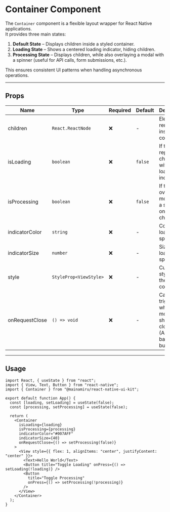 # Container Component

The `Container` component is a flexible layout wrapper for React Native applications.  
It provides three main states:

1. **Default State** – Displays children inside a styled container.
2. **Loading State** – Shows a centered loading indicator, hiding children.
3. **Processing State** – Displays children, while also overlaying a modal with a spinner (useful for API calls, form submissions, etc.).

This ensures consistent UI patterns when handling asynchronous operations.

---

## Props

| Name           | Type                   | Required | Default | Description                                                               |
| -------------- | ---------------------- | -------- | ------- | ------------------------------------------------------------------------- |
| children       | `React.ReactNode`      | ❌       | -       | Elements to render inside the container.                                  |
| isLoading      | `boolean`              | ❌       | `false` | If true, replaces children with a loading indicator.                      |
| isProcessing   | `boolean`              | ❌       | `false` | If true, overlays a modal with a spinner on top of children.              |
| indicatorColor | `string`               | ❌       | -       | Color of the loading spinner.                                             |
| indicatorSize  | `number`               | ❌       | -       | Size of the loading spinner.                                              |
| style          | `StyleProp<ViewStyle>` | ❌       | -       | Custom styles for the container.                                          |
| onRequestClose | `() => void`           | ❌       | -       | Callback triggered when the modal should be closed (Android back button). |

---

## Usage

```tsx
import React, { useState } from "react";
import { View, Text, Button } from "react-native";
import { Container } from "@mainamiru/react-native-ui-kit";

export default function App() {
  const [loading, setLoading] = useState(false);
  const [processing, setProcessing] = useState(false);

  return (
    <Container
      isLoading={loading}
      isProcessing={processing}
      indicatorColor="#007AFF"
      indicatorSize={40}
      onRequestClose={() => setProcessing(false)}
    >
      <View style={{ flex: 1, alignItems: "center", justifyContent: "center" }}>
        <Text>Hello World</Text>
        <Button title="Toggle Loading" onPress={() => setLoading(!loading)} />
        <Button
          title="Toggle Processing"
          onPress={() => setProcessing(!processing)}
        />
      </View>
    </Container>
  );
}
```
